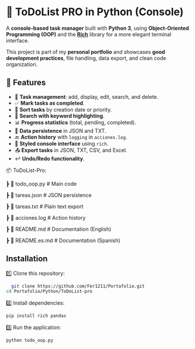 
# 📝 ToDoList PRO in Python (Console)

A **console-based task manager** built with **Python 3**, using **Object-Oriented Programming (OOP)** and the **[Rich](https://github.com/Textualize/rich)** library for a more elegant terminal interface.  

This project is part of my **personal portfolio** and showcases **good development practices**, file handling, data export, and clean code organization. 

## 🚀 Features

- 📌 **Task management**: add, display, edit, search, and delete.  
- ✅ **Mark tasks as completed**.  
- 🔀 **Sort tasks** by creation date or priority.  
- 🔎 **Search with keyword highlighting**.  
- 📊 **Progress statistics** (total, pending, completed).  
- 💾 **Data persistence** in JSON and TXT.  
- 🔙 **Action history** with `logging` in `acciones.log`.  
- 🎨 **Styled console interface** using `rich`.  
- 📤 **Export tasks** in JSON, TXT, CSV, and Excel.  
- ↩️ **Undo/Redo functionality**.  

📦 ToDoList-Pro:

┣ 📜 todo_oop.py # Main code

┣ 📜 tareas.json # JSON persistence

┣ 📜 tareas.txt # Plain text export

┣ 📜 acciones.log # Action history

┣ 📜 README.md # Documentation (English)

┣ 📜 README.es.md # Documentation (Spanish)


## Installation

1️⃣ Clone this repository:

```bash
  git clone https://github.com/Fer1211/Portafolio.git
cd Portafolio/Python/ToDoList-pro
```

2️⃣ Install dependencies:
```bash
pip install rich pandas
```

3️⃣ Run the application:
```terminal
python todo_oop.py
```



    

